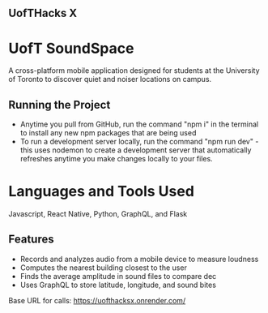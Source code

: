 ## UofTHacks X
# UofT SoundSpace
A cross-platform mobile application designed for students at the University of Toronto to discover quiet and noiser locations on campus. 

## Running the Project
- Anytime you pull from GitHub, run the command "npm i" in the terminal to install any new npm packages that are being used
- To run a development server locally, run the command "npm run dev" - this uses nodemon to create a development server that automatically refreshes anytime you make changes locally to your files.

# Languages and Tools Used
Javascript, React Native, Python, GraphQL, and Flask

## Features
- Records and analyzes audio from a mobile device to measure loudness
- Computes the nearest building closest to the user
- Finds the average amplitude in sound files to compare dec  
- Uses GraphQL to store latitude, longitude, and sound bites 

Base URL for calls: https://uofthacksx.onrender.com/
